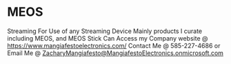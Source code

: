 # MEOS
Streaming
For Use of any Streaming Device Mainly products I curate including MEOS, and MEOS Stick
Can Access my Company website @ https://www.mangiafestoelectronics.com/
Contact Me @ 585-227-4686 or Email Me @ 
ZacharyMangiafesto@MangiafestoElectronics.onmicrosoft.com
